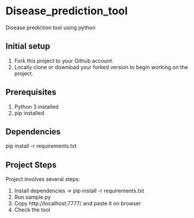 # Disease_prediction_tool
Disease prediction tool using python

## Initial setup
1. Fork this project to your Github account.
2. Locally clone or download your forked version to begin working on the project.

## Prerequisites

1. Python 3 installed
2. pip installed

## Dependencies

pip install -r requirements.txt
    
## Project Steps

Project involves several steps:

1. Install dependencies -> pip install -r requirements.txt
2. Run sample.py
3. Copy http://localhost:7777/ and paste it on browser
4. Check the tool


